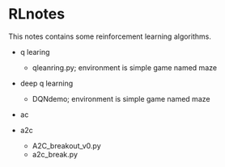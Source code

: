 # RLnotes

 This notes contains some reinforcement learning algorithms. 

* q learing

    * qleanring.py; environment is simple game named maze 


* deep q learning

    * DQNdemo; environment is simple game named maze 

* ac

* a2c

    * A2C_breakout_v0.py
    *  a2c_break.py

